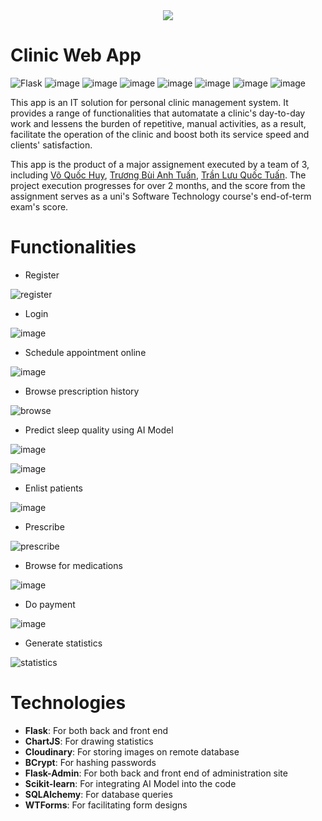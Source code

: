 <div align="center">
  <img src="https://github.com/user-attachments/assets/e5e18b2a-229c-4439-b061-3e7f7e80c900"/>
</div>

# Clinic Web App

![Flask](https://github.com/user-attachments/assets/6cfb9590-3f7f-4d37-a3ee-d4c3c3536362)
![image](https://github.com/user-attachments/assets/05e7ae84-31b1-4cba-9bb7-3c81dfa313b1)
![image](https://github.com/user-attachments/assets/6b994300-bbd7-44fa-b845-a228df185474)
![image](https://github.com/user-attachments/assets/953d69e6-c111-4565-bcd2-4e4f4a209e8a)
![image](https://github.com/user-attachments/assets/a335c751-1d7f-4054-ad2c-5dc9f3fc04fd)
![image](https://github.com/user-attachments/assets/37ef305a-750e-4cac-9118-cc0ac141a89d)
![image](https://github.com/user-attachments/assets/14505587-ac40-4866-a59f-72439b88a319)
![image](https://github.com/user-attachments/assets/ae71affb-a163-455f-aeb4-aa1c6165af48)


This app is an IT solution for personal clinic management system. It provides a range of functionalities that automatate a clinic's day-to-day work and lessens the burden of repetitive, manual activities, as a result, facilitate the operation of the clinic and boost both its service speed and clients' satisfaction.

This app is the product of a major assignement executed by a team of 3, including [Võ Quốc Huy](https://github.com/quochuy2k3), [Trương Bùi Anh Tuấn](https://github.com/anhtuan284), [Trần Lưu Quốc Tuấn](https://github.com/coDEnAmeTurner). The project execution progresses for over 2 months, and the score from the assignment serves as a uni's Software Technology course's end-of-term exam's score.

# Functionalities
- Register
  
![register](https://github.com/user-attachments/assets/cc59ac4e-bcfe-42f7-81a8-e22f2b033cc4)

- Login

![image](https://github.com/user-attachments/assets/6fc490f9-1392-48a9-bd4b-072f585b0b4f)

  
- Schedule appointment online

![image](https://github.com/user-attachments/assets/109cb9c0-6043-423b-b205-8ccb9fd51cc8)

- Browse prescription history

![browse](https://github.com/user-attachments/assets/70cc9f95-21c0-4972-93cf-35ce2370558f)

- Predict sleep quality using AI Model

![image](https://github.com/user-attachments/assets/ee1bcb8d-4bc7-4eb3-b2c5-cd7e11f91494)


![image](https://github.com/user-attachments/assets/1107a397-6633-4a09-baa2-84ce5f971022)

- Enlist patients

![image](https://github.com/user-attachments/assets/5de5d13d-ddd2-4f0d-b208-d6b60f1bd9ca)

- Prescribe

![prescribe](https://github.com/user-attachments/assets/20feec24-2299-4eae-8c98-606df4bbe450)

- Browse for medications

![image](https://github.com/user-attachments/assets/b0ef9305-ca5b-4110-8993-f96609236b0d)

- Do payment

![image](https://github.com/user-attachments/assets/559efd43-e2cc-4424-99da-2eb2acb6838f)

- Generate statistics

![statistics](https://github.com/user-attachments/assets/97996516-a5c4-4dec-859b-c618c2074b4c)

# Technologies
- **Flask**: For both back and front end
- **ChartJS**: For drawing statistics
- **Cloudinary**: For storing images on remote database
- **BCrypt**: For hashing passwords
- **Flask-Admin**: For both back and front end of administration site
- **Scikit-learn**: For integrating AI Model into the code
- **SQLAlchemy**: For database queries
- **WTForms**: For facilitating form designs


